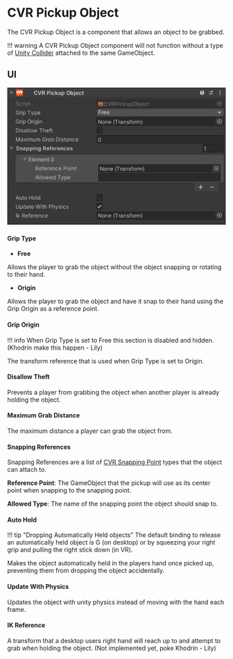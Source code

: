 # CVR Pickup Object <div class="whitelisted" data-list="WP"></div>
The CVR Pickup Object is a component that allows an object to be grabbed.

!!! warning
	 A CVR Pickup Object component will not function without a type of [Unity Collider](https://docs.unity3d.com/2021.3/Documentation/Manual/primitive-colliders.html) attached to the same GameObject.

## UI
![](../../assets/images/compdoc/CVRPickupObjectMenu.png)

#### Grip Type

- **Free**

Allows the player to grab the object without the object snapping or rotating to their hand.

- **Origin**

Allows the player to grab the object and have it snap to their hand using the Grip Origin as a reference point.

#### Grip Origin

!!! info
	When Grip Type is set to Free this section is disabled and hidden. (Khodrin make this happen - Lily)

The transform reference that is used when Grip Type is set to Origin.

#### Disallow Theft

Prevents a player from grabbing the object when another player is already holding the object.

#### Maximum Grab Distance

The maximum distance a player can grab the object from.

#### Snapping References

Snapping References are a list of [CVR Snapping Point](CVRSnappingPoint.md) types that the object can attach to.

 **Reference Point**: The GameObject that the pickup will use as its center point when snapping to the snapping point.

**Allowed Type**: The name of the snapping point the object should snap to.

#### Auto Hold

!!! tip "Dropping Automatically Held objects"
	The default binding to release an automatically held object is G (on desktop) or by squeezing your right grip and pulling the right stick down (in VR).

Makes the object automatically held in the players hand once picked up, preventing them from dropping the object accidentally.

#### Update With Physics

Updates the object with unity physics instead of moving with the hand each frame.

#### IK Reference

A transform that a desktop users right hand will reach up to and attempt to grab when holding the object. (Not implemented yet, poke Khodrin - Lily)